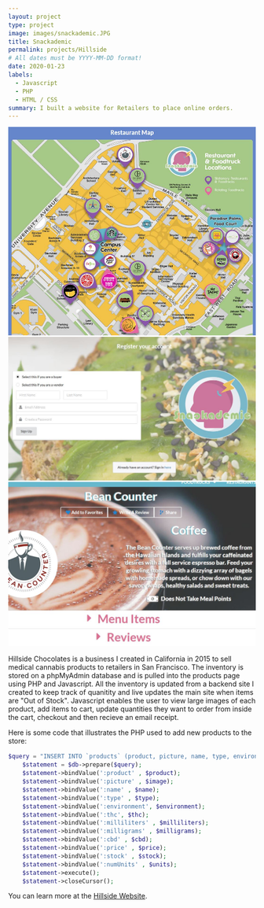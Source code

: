 ```yaml
---
layout: project
type: project
image: images/snackademic.JPG
title: Snackademic
permalink: projects/Hillside
# All dates must be YYYY-MM-DD format!
date: 2020-01-23
labels:
  - Javascript
  - PHP
  - HTML / CSS
summary: I built a website for Retailers to place online orders.
---
```


<div class="ui small rounded images">
  <img class="ui image" src="../images/map.JPG">
  <img class="ui image" src="../images/register.JPG">
  <img class="ui image" src="../images/restaurantPage.JPG">
</div>

Hillside Chocolates is a business I created in California in 2015 to sell medical cannabis products to retailers in San Francisco.  The inventory is stored on a phpMyAdmin database and is pulled into the products page using PHP and Javascript.  All the inventory is updated from a backend site I created to keep track of quanitity and live updates the main site when items are "Out of Stock".  Javascript enables the user to view large images of each product, add items to cart, update quantities they want to order from inside the cart, checkout and then recieve an email receipt.

Here is some code that illustrates the PHP used to add new products to the store:

```php
$query = "INSERT INTO `products` (product, picture, name, type, environment, thc, milliliters, milligrams, cbd, price, stock, numUnits) VALUES (:product, :picture, :name, :type, :environment, :thc, :milliliters, :milligrams, :cbd, :price, :stock, :numUnits)";
	$statement = $db->prepare($query);
	$statement->bindValue(':product' , $product);
	$statement->bindValue(':picture' , $image);
	$statement->bindValue(':name' , $name);
	$statement->bindValue(':type' , $type);
	$statement->bindValue(':environment', $environment);
	$statement->bindValue(':thc', $thc);
	$statement->bindValue(':milliliters' , $milliliters);
	$statement->bindValue(':milligrams' , $milligrams);
	$statement->bindValue(':cbd' , $cbd);
	$statement->bindValue(':price' , $price);
	$statement->bindValue(':stock' , $stock);
	$statement->bindValue(':numUnits' , $units);
	$statement->execute();
	$statement->closeCursor();
```

You can learn more at the [Hillside Website](http://hillsidechocolates.com).

